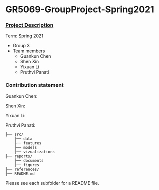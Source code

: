 # GR5069-GroupProject-Spring2021

### [Project Description](doc/project4_desc.md)

Term: Spring 2021

+ Group 3
+ Team members
	+ Guankun Chen
	+ Shen Xin
	+ Yixuan Li
	+ Pruthvi Panati
	
### Contribution statement

Guankun Chen: 

Shen Xin:  

Yixuan Li:

Pruthvi Panati:

```
├── src/
	├── data
	├── features
	├── models
	├── vizualizations
├── reports/
	├── documents
	├── figures
├── references/
├── README.md
```

Please see each subfolder for a README file.
